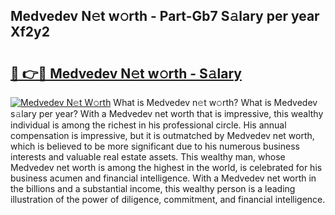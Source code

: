 ## Medvedev N𝚎t w𝚘rth - Part-Gb7 S𝚊lary per year Xf2y2

# <h2><a href="http://gc2n4y.nevu.top/?p=Medvedev">🔗 👉🔴 Medvedev N𝚎t w𝚘rth - S𝚊lary</a></h2>

[![Medvedev N𝚎t W𝚘rth](https://i.imgur.com/Oavwk0R.jpeg)](http://gc2n4y.nevu.top/?p=Medvedev)
What is Medvedev n𝚎t w𝚘rth? What is Medvedev s𝚊lary per year?
With a Medvedev net worth that is impressive, this wealthy individual is among the richest in his professional circle. His annual compensation is impressive, but it is outmatched by Medvedev net worth, which is believed to be more significant due to his numerous business interests and valuable real estate assets. This wealthy man, whose Medvedev net worth is among the highest in the world, is celebrated for his business acumen and financial intelligence. With a Medvedev net worth in the billions and a substantial income, this wealthy person is a leading illustration of the power of diligence, commitment, and financial intelligence.
